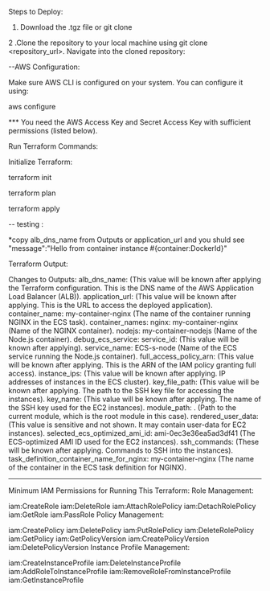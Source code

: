 Steps to Deploy:

1. Download the .tgz file or git clone



2 .Clone the repository to your local machine using git clone <repository_url>.
Navigate into the cloned repository:

--AWS Configuration:

Make sure AWS CLI is configured on your system. You can configure it using:

aws configure

*** You need the AWS Access Key and Secret Access Key with sufficient permissions (listed below).


Run Terraform Commands:

Initialize Terraform:

terraform init

terraform plan

terraform apply


-- testing : 


*copy alb_dns_name from Outputs or application_url  and you shuld see 
"message":"Hello from container instance #{container:DockerId}" 



Terraform Output:

Changes to Outputs:
alb_dns_name: (This value will be known after applying the Terraform configuration. This is the DNS name of the AWS Application Load Balancer (ALB)).
application_url: (This value will be known after applying. This is the URL to access the deployed application).
container_name: my-container-nginx (The name of the container running NGINX in the ECS task).
container_names:
nginx: my-container-nginx (Name of the NGINX container).
nodejs: my-container-nodejs (Name of the Node.js container).
debug_ecs_service:
service_id: (This value will be known after applying).
service_name: ECS-s-node (Name of the ECS service running the Node.js container).
full_access_policy_arn: (This value will be known after applying. This is the ARN of the IAM policy granting full access).
instance_ips: (This value will be known after applying. IP addresses of instances in the ECS cluster).
key_file_path: (This value will be known after applying. The path to the SSH key file for accessing the instances).
key_name: (This value will be known after applying. The name of the SSH key used for the EC2 instances).
module_path: . (Path to the current module, which is the root module in this case).
rendered_user_data: (This value is sensitive and not shown. It may contain user-data for EC2 instances).
selected_ecs_optimized_ami_id: ami-0ec3e36ea5ad3df41 (The ECS-optimized AMI ID used for the EC2 instances).
ssh_commands: (These will be known after applying. Commands to SSH into the instances).
task_definition_container_name_for_nginx: my-container-nginx (The name of the container in the ECS task definition for NGINX).






********************
Minimum IAM Permissions for Running This Terraform:
Role Management:

iam:CreateRole
iam:DeleteRole
iam:AttachRolePolicy
iam:DetachRolePolicy
iam:GetRole
iam:PassRole
Policy Management:

iam:CreatePolicy
iam:DeletePolicy
iam:PutRolePolicy
iam:DeleteRolePolicy
iam:GetPolicy
iam:GetPolicyVersion
iam:CreatePolicyVersion
iam:DeletePolicyVersion
Instance Profile Management:

iam:CreateInstanceProfile
iam:DeleteInstanceProfile
iam:AddRoleToInstanceProfile
iam:RemoveRoleFromInstanceProfile
iam:GetInstanceProfile
